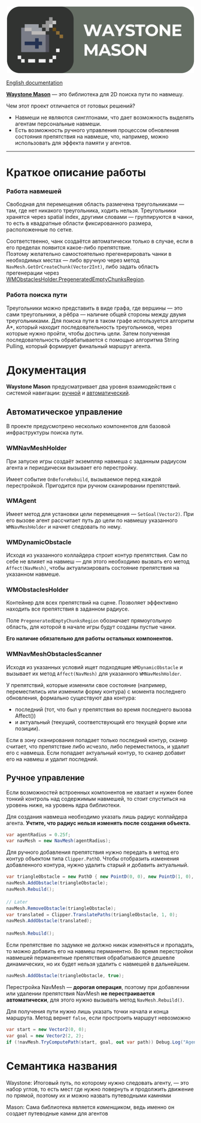 <p align="center"><img src="Images/Cover.png" width="500" ></p>

[English documentation](README.md)

[**Waystone Mason**](#семантика-названия) — это библиотека для 2D поиска пути по навмешу.

Чем этот проект отличается от готовых решений?
 - Навмеши не являются синглтонами, что дает возможность выделять агентам персональные навмеши. 
 - Есть возможность ручного управления процессом обновления состояния препятствия на навмеше, 
что, например, можно использовать для эффекта памяти у агентов.

---

# Краткое описание работы

### Работа навмешей
Свободная для перемещения область размечена треугольниками — там, где нет никакого треугольника, ходить нельзя. 
Треугольники хранятся через spatial index, другими словами — группируются в чанки, то есть в квадратные 
области фиксированного размера, расположенные по сетке.

Соответственно, чанк создаётся автоматически только в случае, если в его пределах появится какое-либо препятствие.  
Поэтому желательно самостоятельно прегенерировать чанки в необходимых местах — 
либо вручную через метод `NavMesh.GetOrCreateChunk(Vector2Int)`, 
либо задать область прегенерации через [WMObstaclesHolder.PregeneratedEmptyChunksRegion](#WMObstaclesHolder).

### Работа поиска пути
Треугольники можно представить в виде графа, где вершины — это сами треугольники, а рёбра — наличие общей стороны 
между двумя треугольниками. Для поиска пути в таком графе используется алгоритм A*, который находит последовательность 
треугольников, через которые нужно пройти, чтобы достичь цели. Затем полученная последовательность обрабатывается 
с помощью алгоритма String Pulling, который формирует финальный маршрут агента.

# Документация

**Waystone Mason** предусматривает два уровня взаимодействия с системой навигации: 
[ручной](#ручное-управление) и [автоматический](#автоматическое—управление).

## Автоматическое управление

В проекте предусмотрено несколько компонентов для базовой инфраструктуры поиска пути.

### WMNavMeshHolder
При запуске игры создаёт экземпляр навмеша с заданным радиусом агента и периодически вызывает его перестройку.

Имеет событие `OnBeforeRebuild`, вызываемое перед каждой перестройкой. Пригодится при ручном сканировании препятствий. 

### WMAgent
Имеет метод для установки цели перемещения — `SetGoal(Vector2)`. 
При его вызове агент рассчитает путь до цели по навмешу указанного `WMNavMeshHolder` и начнет следовать по нему.

### WMDynamicObstacle
Исходя из указанного коллайдера строит контур препятствия. Сам по себе не влияет на навмеш — для этого необходимо
вызвать его метод `Affect(NavMesh)`, чтобы актуализировать состояние препятствия на указанном навмеше.

### WMObstaclesHolder
Контейнер для всех препятствий на сцене. Позволяет эффективно находить все препятствия в заданном радиусе.

Поле `PregeneratedEmptyChunksRegion` обозначает прямоугольную область, для которой в начале игры будут созданы пустые чанки.

**Его наличие обязательно для работы остальных компонентов.**

### WMNavMeshObstaclesScanner
Исходя из указанных условий ищет подходящие `WMDynamicObstacle` и вызывает их метод `Affect(NavMesh)` для указанного 
`WMNavMeshHolder`.

У препятствий, которые изменили свое состояние (например, переместились или изменили форму контура)
с момента последнего обновления, формально существуют два контура:
 - последний (тот, что был у препятствия во время последнего вызова Affect())
 - и актуальный (текущий, соответствующий его текущей форме или позиции).

Если в зону сканирования попадает только последний контур, сканер считает, что препятствие либо исчезло, либо переместилось,
и удалит его с навмеша. Если попадает актуальный контур, то сканер добавит его на навмеш и удалит последний.


## Ручное управление

Если возможностей встроенных компонентов не хватает и нужен более тонкий контроль над содержимым навмешей, 
то стоит спуститься на уровень ниже, на уровень ядра библиотеки.

Для создания навмеша необходимо указать лишь радиус коллайдера агента.
**Учтите, что радиус нельзя изменять после создания объекта.**
```cs
var agentRadius = 0.25f;
var navMesh = new NavMesh(agentRadius);
```

Для ручного добавления препятствия нужно передать в метод его контур объектом типа `Clipper.PathD`. 
Чтобы отобразить изменения добавленного контура, нужно удалить старый и добавить актуальный. 
```cs
var triangleObstacle = new PathD { new PointD(0, 0), new PointD(1, 0), new PointD(1, 1) };
navMesh.AddObstacle(triangleObstacle);
navMesh.Rebuild();

// Later
navMesh.RemoveObstacle(triangleObstacle);
var translated = Clipper.TranslatePaths(triangleObstacle, 1, 0);
navMesh.AddObstacle(translated);

navMesh.Rebuild();
```

Если препятствие по задумке не должно никак изменяться и пропадать, то можно добавить его на навмеш перманентно. 
Во время перестройки навмешей перманентные препятствия обрабатываются дешевле динамических, 
но их будет нельзя удалить с навмешей в дальнейшем.
```cs
navMesh.AddObstacle(triangleObstacle, true);
```

Перестройка NavMesh — **дорогая операция**, поэтому при добавлении или удалении препятствия NavMesh **не перестраивается автоматически**, 
для этого нужно вызывать метод `NavMesh.Rebuild()`.

Для получения пути нужно лишь указать точки начала и конца маршрута. Метод вернет `false`, если простроить маршрут невозможно
```cs
var start = new Vector2(0, 0);
var goal = new Vector2(2, 2);
if (!navMesh.TryComputePath(start, goal, out var path)) Debug.Log("Agent can't reach the goal!");
```


# Семантика названия
Waystone: Итоговый путь, по которому нужно следовать агенту, — это набор углов, то есть мест где нужно повернуть и продолжить 
движение по прямой, поэтому их и можно назвать путеводными камнями

Mason: Сама библиотека является *каменщиком*, ведь именно он создает путеводные камни для агентов
